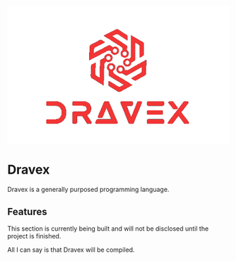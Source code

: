 ![Logo](DravexLogo.png)

# Dravex

Dravex is a generally purposed programming language.

## Features

This section is currently being built and will not be disclosed until the project is finished.

All I can say is that Dravex will be compiled.
